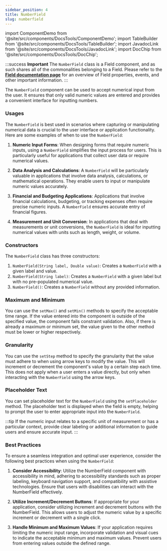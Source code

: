 ```yaml
---
sidebar_position: 4
title: NumberField
slug: numberfield
---
```


import ComponentDemo from '@site/src/components/DocsTools/ComponentDemo';
import TableBuilder from '@site/src/components/DocsTools/TableBuilder';
import JavadocLink from '@site/src/components/DocsTools/JavadocLink';
import DocChip from '@site/src/components/DocsTools/DocChip';

<DocChip tooltipText="This component will render with a shadow DOM, an API built into the browser that facilitates encapsulation." label="Shadow" component="a" href="../../glossary#shadow-dom" target="_blank" clickable={true} iconName="shadow" />

<DocChip tooltipText="The name of the web component that will render in the DOM." label="dwc-field" clickable={false} iconName='code'/>

<JavadocLink type="foundation" location="com/webforj/component/field/NumberField" top='true' />

:::success **Important**
The `NumberField` class is a Field component, and as such shares all of the commonalities belonging to a Field. Please refer to the **[Field documentation page](/docs/components/fields)** for an overview of Field properties, events, and other important information.
:::

The `NumberField` component can be used to accept numerical input from the user. It ensures that only valid numeric values are entered and provides a convenient interface for inputting numbers.

<ComponentDemo 
path='http://localhost:8888/webapp/controlsamples/numberfielddemo?' 
javaE='https://raw.githubusercontent.com/webforj/ControlSamples/refs/heads/routing/src/main/java/com/webforj/samples/views/fields/numberfield/NumberFieldDemoView.java'
cssURL='https://raw.githubusercontent.com/webforj/ControlSamples/main/src/main/resources/css/fieldstyles/date_field_styles.css'
/>

### Usages

The `NumberField` is best used in scenarios where capturing or manipulating numerical data is crucial to the user interface or application functionality. Here are some examples of when to use the `NumberField`:

1. **Numeric Input Forms**: When designing forms that require numeric inputs, using a `NumberField` simplifies the input process for users. This is particularly useful for applications that collect user data or require numerical values.

2. **Data Analysis and Calculations**: A `NumberField` will be particularly valuable in applications that involve data analysis, calculations, or mathematical operations. They enable users to input or manipulate numeric values accurately.

3. **Financial and Budgeting Applications**: Applications that involve financial calculations, budgeting, or tracking expenses often require precise numeric inputs. A `NumberField` ensures accurate entry of financial figures.

4. **Measurement and Unit Conversion**: In applications that deal with measurements or unit conversions, the `NumberField` is ideal for inputting numerical values with units such as length, weight, or volume.

### Constructors

The `NumberField` class has three constructors:

1. `NumberField(String label, Double value)`: Creates a `NumberField` with a given label and value.
2. `NumberField(String label)`: Creates a `NumberField` with a given label but with no pre-populated numerical value.
3. `NumberField()`: Creates a `NumberField` without any provided information.

### Maximum and Minimum

You can use the `setMax()` and `setMin()` methods to specify the acceptable time range. If the value entered into the component is outside of the specified value, the component fails constraint validation. Also, if there is already a maximum or minimum set, the value given to the other method must be lower or higher respectively.

### Granularity

You can use the `setStep` method to specify the granularity that the value must adhere to when using arrow keys to modify the value. This will increment or decrement the component's value by a certain step each time. This does not apply when a user enters a value directly, but only when interacting with the `NumberField` using the arrow keys.

### Placeholder Text

You can set placeholder text for the `NumberField` using the `setPlaceholder` method. The placeholder text is displayed when the field is empty, helping to prompt the user to enter appropriate input into the `NumberField`.

:::tip
If the numeric input relates to a specific unit of measurement or has a particular context, provide clear labeling or additional information to guide users and ensure accurate input.
:::

### Best Practices

To ensure a seamless integration and optimal user experience, consider the following best practices when using the `NumberField`:

1. **Consider Accessibility**: Utilize the NumberField component with accessibility in mind, adhering to accessibility standards such as proper labeling, keyboard navigation support, and compatibility with assistive technologies. Ensure that users with disabilities can interact with the NumberField effectively.

2. **Utilize Increment/Decrement Buttons**: If appropriate for your application, consider utilizing increment and decrement buttons with the NumberField. This allows users to adjust the numeric value by a specific increment or decrement with a single click.

3. **Handle Minimum and Maximum Values**: If your application requires limiting the numeric input range, incorporate validation and visual cues to indicate the acceptable minimum and maximum values. Prevent users from entering values outside the defined range.
